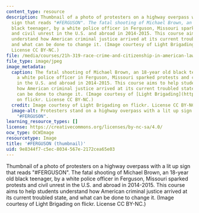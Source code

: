 ```yaml
---
content_type: resource
description: Thumbnail of a photo of protesters on a highway overpass with a lit up
  sign that reads "#FERGUSON". The fatal shooting of Michael Brown, an 18-year old
  black teenager, by a white police officer in Ferguson, Missouri sparked protests
  and civil unrest in the U.S. and abroad in 2014-2015. This course aims to help students
  understand how American criminal justice arrived at its current troubled state,
  and what can be done to change it. (Image courtesy of Light Brigading on flickr.
  License CC BY-NC.)
file: /media/courses/21h-319-race-crime-and-citizenship-in-american-law-fall-2014/9e8344f7c5ec8034567e2172cea65e03_21h-319f14-th.jpg
file_type: image/jpeg
image_metadata:
  caption: The fatal shooting of Michael Brown, an 18-year old black teenager, by
    a white police officer in Ferguson, Missouri sparked protests and civil unrest
    in the U.S. and abroad in 2014-2015. This course aims to help students understand
    how American criminal justice arrived at its current troubled state, and what
    can be done to change it. (Image courtesy of [Light Brigading](https://flic.kr/p/oGHJuN)
    on flickr. License CC BY-NC.)
  credit: Image courtesy of Light Brigading on flickr. License CC BY-NC.
  image-alt: Protesters stand on a highway overpass with a lit up sign that reads
    "#FERGUSON".
learning_resource_types: []
license: https://creativecommons.org/licenses/by-nc-sa/4.0/
ocw_type: OCWImage
resourcetype: Image
title: '#FERGUSON (thumbnail)'
uid: 9e8344f7-c5ec-8034-567e-2172cea65e03
---
```

Thumbnail of a photo of protesters on a highway overpass with a lit up sign that reads "#FERGUSON". The fatal shooting of Michael Brown, an 18-year old black teenager, by a white police officer in Ferguson, Missouri sparked protests and civil unrest in the U.S. and abroad in 2014-2015. This course aims to help students understand how American criminal justice arrived at its current troubled state, and what can be done to change it. (Image courtesy of Light Brigading on flickr. License CC BY-NC.)